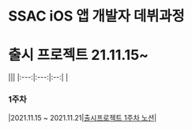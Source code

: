 <h1>SSAC iOS 앱 개발자 데뷔과정</h1>

<h1>출시 프로젝트 21.11.15~</h1>

|||
|:---:|:---:|:--:|
|<h3>1주차</h3>|2021.11.15 ~ 2021.11.21|<a href="https://lumpy-chip-1b8.notion.site/1-11-15-11-21-a2ea6c56927a4d7b9c2c20f4869afee4">출시프로젝트 1주차 노션</a>|




